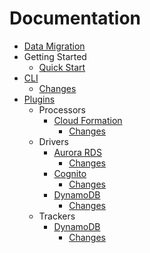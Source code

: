 # Documentation

- [Data Migration](../README.md)
- Getting Started
  - [Quick Start](intro/quick-start.md)
- [CLI](/packages/data-migration-cli/README.md)
  - [Changes](/packages/data-migration-cli/CHANGELOG.md)
- [Plugins](plugins.md)
  - Processors
    - [Cloud Formation](/plugins/processors/dm-processor-cf/README.md)
      - [Changes](/plugins/processors/dm-processor-cf/CHANGELOG.md)
  - Drivers
    - [Aurora RDS](/plugins/drivers/aurora-rds/README.md)
      - [Changes](/plugins/drivers/aurora-rds/CHANGELOG.md)
    - [Cognito](/plugins/drivers/cognito/README.md)
      - [Changes](/plugins/drivers/cognito/CHANGELOG.md)
    - [DynamoDB](/plugins/drivers/dynamodb/README.md)
      - [Changes](/plugins/drivers/dynamodb/CHANGELOG.md)
  - Trackers
    - [DynamoDB](/plugins/trackers/dynamo/README.md)
      - [Changes](/plugins/trackers/dynamo/CHANGELOG.md)
